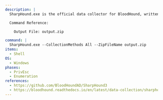 ```yaml
---
description: |
  SharpHound.exe is the official data collector for BloodHound, written in C# and uses Windows API functions and LDAP namespace functions to collect data from domain controllers and domain-joined Windows systems. This data can then be fed into BloodHound to enumerate potential paths of privilege escalation. The following command peforms all collection methods and stores the output in a zip file that can be directly placed in the BloodHound GUI.

  Command Reference:

  	Output File: output.zip

command: |
  SharpHound.exe --CollectionMethods All --ZipFileName output.zip
items:
  - Shell
OS:
  - Windows
phases:
  - PrivEsc
  - Enumeration
references:
  - https://github.com/BloodHoundAD/SharpHound3
  - https://bloodhound.readthedocs.io/en/latest/data-collection/sharphound.html
---
```

